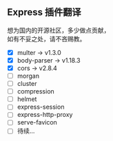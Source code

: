 ## Express 插件翻译 ##
想为国内的开源社区，多少做点贡献，  
如有不妥之处，请不吝赐教。  

* [x] multer -> v1.3.0 
* [x] body-parser -> v1.18.3   
* [x] cors -> v2.8.4  
* [ ] morgan  
* [ ] cluster  
* [ ] compression  
* [ ] helmet  
* [ ] express-session  
* [ ] express-http-proxy  
* [ ] serve-favicon
* [ ] 待续...